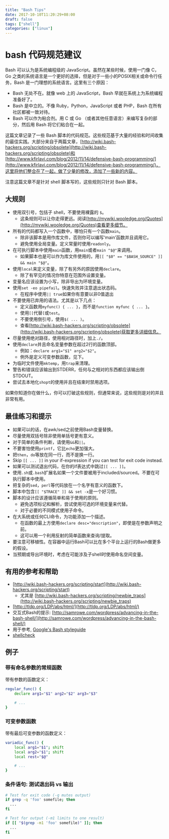 ```yaml
---
title: "Bash Tips"
date: 2017-10-10T11:20:29+08:00
draft: false
tags: ["shell"]
categories: ["linux"]
---
```



# bash 代码规范建议

Bash 可以认为是系统编程级的 JavaScript。虽然在某些时候，使用一门像 C，Go 之类的系统语言是一个更好的选择，但是对于一些小的POSIX相关或命令行任务，Bash 是一门理想的系统语言。这里有三个原因：

* Bash 无处不在。就像 web 上的 JavaScript，Bash 早就在系统上为系统编程准备好了。
* Bash 是中立的。不像 Ruby，Python，JavaScript 或者 PHP，Bash 在所有社区都被一致对待。
* Bash 可以作为粘合剂。用 C 或 Go （或者其他任意语言）来编写复杂的部分，然后用 Bash 将它们粘合在一起。

<!--more-->

这篇文章记录了一些 Bash 脚本的代码规范。这些规范基于大量的经验和时间收集的最佳实践。大部分来自于两篇文章，[http://wiki.bash-hackers.org/scripting/obsolete](http://wiki.bash-hackers.org/scripting/obsolete)和[http://www.kfirlavi.com/blog/2012/11/14/defensive-bash-programming/](http://www.kfirlavi.com/blog/2012/11/14/defensive-bash-programming/)，这里将他们整合在了一起，做了少量的修改，添加了一些新的内容。

注意这篇文章不是针对 shell 脚本写的，这些规则只针对 Bash 脚本。

## 大规则

* 使用双引号，包括子 shell，不要使用裸露的 `$`。
    * 这条规则可以让你走得更远。阅读[http://mywiki.wooledge.org/Quotes](http://mywiki.wooledge.org/Quotes)查看更多细节。
* 所有的代码都写入一个函数中，哪怕只有一个函数`main`。
    * 除非该脚本是用作库文件，否则你可以编写‘main’函数并且调用它。
    * 避免使用全局变量。定义常量时使用`readonly`。
* 在可执行脚本中使用`main`函数，用`main`或者`main "$@"`来调用。
    * 如果脚本也是可以作为库文件使用的，用`[[ "$0" == "$BASH_SOURCE" ]] && main "$@"`。
* 使用`local`来定义变量，除了有另外的原因使用`declare`。
    * 除了有罕见的情况你特意在范围外设置变量。
* 变量名应该设置为小写，除非导出为环境变量。
* 使用`set -eo pipefail`。快速失败并注意退出状态码。
    * 在程序中使用`|| true`如果你有意要以非0值退出
* 不要使用已弃用的语法。尤其是以下几点：
    * 定义函数用`myfunc() { ... }`，而不是`function myfunc { ... }`。
    * 使用`[[`代替`[`或`test`。
    * 不要使用倒引号，使用`$( ... )`。
    * 查看[http://wiki.bash-hackers.org/scripting/obsolete](http://wiki.bash-hackers.org/scripting/obsolete)获取更多详细信息。
* 尽量使用绝对路径，使用相对路径时，加上`./`。
* 使用`declare`并且命名变量参数在超过2行的函数顶部。
    * 例如：`declare arg1="$1" arg2="$2"`。
    * 例外是定义可变参数函数，见下。
* 为临时文件使用`mktemp`，用`trap`来清理。
* 警告和错误应该输出到STDERR，任何与之相对的东西都应该输出倒STDOUT。
* 尝试去本地化`shopt`的使用并且在结束时禁用选项。

如果你知道你在做什么，你可以打破这些规则，但通常来说，这些规则是对的并且非常有用。

## 最佳练习和提示

 * 如果可以的话，在awk/sed之前使用Bash变量替换。
 * 尽量使用双括号除非使用单括号更有意义。
 * 对于简单的条件判断，请使用`&&`和`||`。
 * 不要害怕使用`printf`，它比`echo`更加强大。
 * 把`then`，`do`等放在同一行，而不是换一行。
 * Skip `[[ ... ]]` in your if-expression if you can test for exit code instead.
 * 如果可以测试退出代码，在你的if表达式中跳过`[[ ... ]]`。
 * 使用`.sh`或`.bash`扩展名如果一个文件要被用于included/sourced。不要在可执行脚本中使用。
 * 把复杂的`sed`，`perl`等代码放在一个名字有意义的函数下。
 * 脚本中包含`[[ "$TRACE" ]] && set -x`是一个好习惯。
 * 脚本的设计应该遵循简单和易于使用的原则。
    * 避免选项标记和解析，尝试使用可选的环境变量来代替。
    * 对于必要的不同模式使用子命令。
 * 在大系统或任何CLI命令，为功能添加一个描述。
    * 在函数的最上方使用`declare desc="description"`，即使是在参数声明之前。
    * 这可以用一个利用反射的简单函数来查询/提取。
 * 要注意可移植性。在容器中运行Bash可以比在多个平台上运行的Bash做更多的假设。
 * 当预期或导出环境时，考虑在可能涉及子shell时使用命名空间变量。
 
## 有用的参考和帮助

 * [http://wiki.bash-hackers.org/scripting/start](http://wiki.bash-hackers.org/scripting/start)
   * 尤其是 [http://wiki.bash-hackers.org/scripting/newbie_traps](http://wiki.bash-hackers.org/scripting/newbie_traps)
 * [http://tldp.org/LDP/abs/html/](http://tldp.org/LDP/abs/html/)
 * 交互式Bash的提示: [http://samrowe.com/wordpress/advancing-in-the-bash-shell/](http://samrowe.com/wordpress/advancing-in-the-bash-shell/)
 * 用于参考, [Google's Bash styleguide](http://google-styleguide.googlecode.com/svn/trunk/shell.xml)
 * [shellcheck](https://github.com/koalaman/shellcheck)

## 例子

### 带有命名参数的常规函数

带有参数的函数定义：

```bash
regular_func() {
	declare arg1="$1" arg2="$2" arg3="$3"

	# ...
}
```

### 可变参数函数

带有最后可变参数的函数定义：

```bash
variadic_func() {
	local arg1="$1"; shift
	local arg2="$1"; shift
	local rest="$@"

	# ...
}
```

### 条件语句: 测试退出码 vs 输出

```bash
# Test for exit code (-q mutes output)
if grep -q 'foo' somefile; then
  ...
fi

# Test for output (-m1 limits to one result)
if [[ "$(grep -m1 'foo' somefile)" ]]; then
  ...
fi
```
